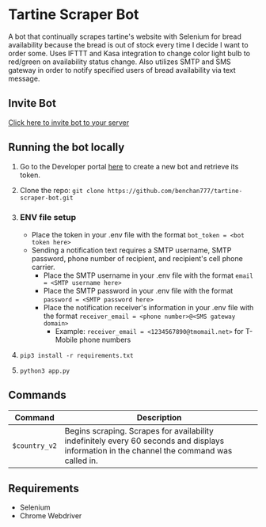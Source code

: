 # Tartine Scraper Bot
A bot that continually scrapes tartine's website with Selenium for bread availability because the bread is out of stock every time I decide I want to order some. Uses IFTTT and Kasa integration to change color light bulb to red/green on availability status change. Also utilizes SMTP and SMS gateway in order to notify specified users of bread availability via text message.

## Invite Bot
[Click here to invite bot to your server](https://discord.com/api/oauth2/authorize?client_id=823827148439420939&permissions=0&scope=bot)

## Running the bot locally
1. Go to the Developer portal [here](https://discord.com/developers/applications) to create a new bot and retrieve its token.

1. Clone the repo:
`git clone https://github.com/benchan777/tartine-scraper-bot.git`

1. ### ENV file setup
    - Place the token in your .env file with the format `bot_token = <bot token here>`
    - Sending a notification text requires a SMTP username, SMTP password, phone number of recipient, and recipient's cell phone carrier.
        - Place the SMTP username in your .env file with the format `email = <SMTP username here>`
        - Place the SMTP password in your .env file with the format `password = <SMTP password here>`
        - Place the notification receiver's information in your .env file with the format `receiver_email = <phone number>@<SMS gateway domain>`
            - Example: `receiver_email = <1234567890@tmomail.net>` for T-Mobile phone numbers

1. `pip3 install -r requirements.txt`

1. `python3 app.py`

## Commands
| Command 	| Description 	|
|-	|-	|
| `$country_v2` | Begins scraping. Scrapes for availability indefinitely every 60 seconds and displays information in the channel the command was called in.|

## Requirements
* Selenium
* Chrome Webdriver